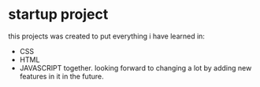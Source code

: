 # startup project

this projects was created to put everything i have learned in:
- CSS
- HTML
- JAVASCRIPT
together. looking forward to changing a lot by adding new features in it in the future.
